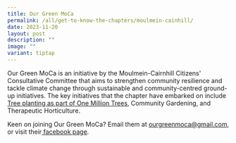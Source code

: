 ```yaml
---
title: Our Green MoCa
permalink: /all/get-to-know-the-chapters/moulmein-cainhill/
date: 2023-11-20
layout: post
description: ""
image: ""
variant: tiptap
---
```

<p>Our Green MoCa is an initiative by the Moulmein-Cairnhill Citizens' Consultative Committee that aims to strengthen community resilience and tackle climate change through sustainable and community-centred ground-up initiatives. The key initiatives that the chapter have embarked on include <a href="/all/nature-kakis-happenings/tree-planting/" rel="noopener noreferrer nofollow" target="_blank">Tree planting as part of One Million Trees</a>, Community Gardening, and Therapeutic Horticulture. </p><p>Keen on joining Our Green MoCa? Email them at <a href="mailto:&quot;ourgreenmoca@gmail.com&quot;" rel="noopener noreferrer nofollow" target="_blank">ourgreenmoca@gmail.com</a>, or visit their<a href="https://www.facebook.com/OurGreenMoCa" rel="noopener noreferrer nofollow" target="_blank"> facebook page</a>.</p>